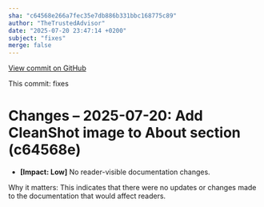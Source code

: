 ```yaml
---
sha: "c64568e266a7fec35e7db886b331bbc168775c89"
author: "TheTrustedAdvisor"
date: "2025-07-20 23:47:14 +0200"
subject: "fixes"
merge: false
---
```


[View commit on GitHub](https://github.com/TheTrustedAdvisor/FabricAdoptionFramework/commit/c64568e266a7fec35e7db886b331bbc168775c89)

This commit: fixes

# Changes – 2025-07-20: Add CleanShot image to About section (c64568e)

- **[Impact: Low]** No reader-visible documentation changes.

Why it matters: This indicates that there were no updates or changes made to the documentation that would affect readers.
